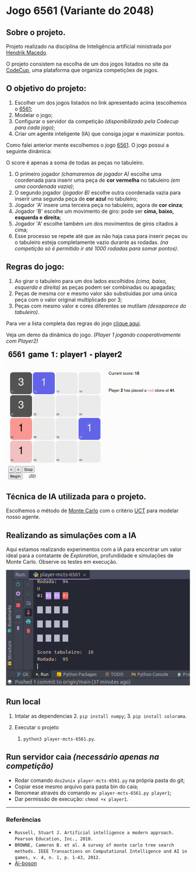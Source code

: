 # Jogo 6561 (Variante do 2048)

## Sobre o projeto.

Projeto realizado na disciplina de Inteligência artificial ministrada por [Hendrik Macedo](https://www.sigaa.ufs.br/sigaa/public/docente/portal.jsf?siape=2527554).

O projeto consistem na escolha de um dos jogos listados no site da [CodeCup](https://www.codecup.nl/archives.php), uma plataforma que organiza
competições de jogos.

## O objetivo do projeto:

1. Escolher um dos jogos listados no link apresentado acima (escolhemos o [6561](https://archive.codecup.nl/2016/);
2. Modelar o jogo;
3. Configurar o servidor da competição _(disponibilizado pela Codecup para cada jogo)_;
4. Criar um agente inteligente (IA) que consiga jogar e maximizar pontos.

Como falei anterior mente escolhemos o jogo [6561](https://archive.codecup.nl/2016/). O jogo possui a seguinte dinâmica:

O score é apenas a soma de todas as peças no tabuleiro.

1. O primeiro jogador _(chamaremos de jogador A)_ escolhe uma coordenada para inserir uma peça de **cor vermelha** no tabuleiro _(em uma coordenada vazia)_;
2. O segundo jogador _(jogador B)_ escolhe outra coordenada vazia para inserir uma segunda peça de **cor azul** no tabuleiro;
3. Jogador 'A' insere uma terceira peça no tabuleiro, agora de **cor cinza**;
4. Jogador 'B' escolhe um movimento de giro: pode ser **cima, baixo, esquerda e direita**;
5. Jogador 'A' escolhe também um dos movimentos de giros citados à cima;
6. Esse processo se repete até que as não haja casa para inserir peças ou o tabuleiro esteja completamente vazio durante as rodadas. _(na competição só é permitido ir até 1000 rodadas para somar pontos)_.

## Regras do jogo:
1. Ao girar o tabuleiro para um dos lados escolhidos _(cima, baixo, esquerda e direita)_ as peças podem ser combinadas ou apagadas;
2. Peças de mesma cor e mesmo valor são substiuidas por uma única peça com o valor original multiplicado por 3;
3. Peças com mesmo valor e cores diferentes se mutilam _(desaparece do tabuleiro)_.

Para ver a lista completa das regras do jogo [clique aqui](https://archive.codecup.nl/2016/42/rules_6561.html).

Veja um demo da dinâmica do jogo. _(Player 1 jogando cooperativamente com Player2)_

<img src="assets/demo.gif">


## Técnica de IA utilizada para o projeto.
Escolhemos o método de [Monte Carlo](https://pt.wikipedia.org/wiki/M%C3%A9todo_de_Monte_Carlo) com o critério [UCT](https://www.chessprogramming.org/UCT) para modelar nosso
agente.

## Realizando as simulações com a IA
Aqui estamos realizando experimentos com a IA para encontrar um valor ideal para a contatante de _Exploration_, profundidade e simulações de Monte Carlo.
Observe os testes em execução.

<img src="assets/experimentos.gif">
   
## Run local
1. Intalar as dependencias
   2. `pip install numpy`;
   3. `pip install colorama`.
   
2. Executar o projeto
   1. `python3 player-mcts-6561.py`.

## Run servidor caia _(necessário apenas na competição)_
- Rodar comando `dos2unix player-mcts-6561.py` na própria pasta do git;
- Copiar esse mesmo arquivo para pasta bin do caia;
- Renomear através do comando `mv player-mcts-6561.py player1`;
- Dar permissão de execução: `chmod +x player1`.

<hr>

### Referências
- `Russell, Stuart J. Artificial intelligence a modern approach. Pearson Education, Inc., 2010.`
- `BROWNE, Cameron B. et al. A survey of monte carlo tree search methods. IEEE Transactions on Computational Intelligence and AI in games, v. 4, n. 1, p. 1-43, 2012.`
- [Ai-boson](https://ai-boson.github.io/mcts/)